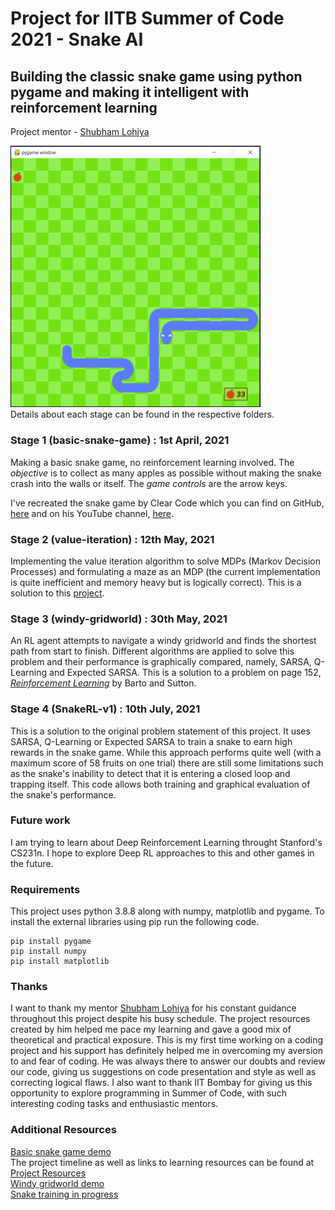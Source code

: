# Project for IITB Summer of Code 2021 - Snake AI

## Building the classic snake game using python pygame and making it intelligent with reinforcement learning

Project mentor - [Shubham Lohiya](https://github.com/shubhlohiya)

<img src = "./basic-snake-game/graphics/snake-RL.PNG" width = "400" /> \
Details about each stage can be found in the respective folders.

### Stage 1 (basic-snake-game) : 1st April, 2021
Making a basic snake game, no reinforcement learning involved. The _objective_ is to collect as many apples as possible without making the snake crash into the walls or itself. The _game controls_ are the arrow keys.

I've recreated the snake game by Clear Code which you can find on GitHub, [here](github.com/clear-code-projects/Snake) and on his YouTube channel, [here](https://www.youtube.com/watch?v=QFvqStqPCRU).

### Stage 2 (value-iteration) : 12th May, 2021
Implementing the value iteration algorithm to solve MDPs (Markov Decision Processes) and formulating a maze as an MDP (the current implementation is quite inefficient and memory heavy but is logically correct). This is a solution to this [project](https://www.cse.iitb.ac.in/~shivaram/teaching/old/cs747-a2020/pa-2/programming-assignment-2.html).

### Stage 3 (windy-gridworld) : 30th May, 2021
An RL agent attempts to navigate a windy gridworld and finds the shortest path from start to finish. Different algorithms are applied to solve this problem and their performance is graphically compared, namely, SARSA, Q-Learning and Expected SARSA. This is a solution to a problem on page 152, [_Reinforcement Learning_](http://incompleteideas.net/book/RLbook2020.pdf) by Barto and Sutton.

### Stage 4 (SnakeRL-v1) : 10th July, 2021
This is a solution to the original problem statement of this project. It uses SARSA, Q-Learning or Expected SARSA to train a snake to earn high rewards in the snake game. While this approach performs quite well (with a maximum score of 58 fruits on one trial) there are still some limitations such as the snake's inability to detect that it is entering a closed loop and trapping itself. This code allows both training and graphical evaluation of the snake's performance.

### Future work
I am trying to learn about Deep Reinforcement Learning throught Stanford's CS231n. I hope to explore Deep RL approaches to this and other games in the future. 

### Requirements
This project uses python 3.8.8 along with numpy, matplotlib and pygame. To install the external libraries using pip run the following code.
~~~
pip install pygame
pip install numpy
pip install matplotlib
~~~

### Thanks
I want to thank my mentor [Shubham Lohiya](https://github.com/shubhlohiya) for his constant guidance throughout this project despite his busy schedule. The project resources created by him helped me pace my learning and gave a good mix of theoretical and practical exposure. This is my first time working on a coding project and his support has definitely helped me in overcoming my aversion to and fear of coding. He was always there to answer our doubts and review our code, giving us suggestions on code presentation and style as well as correcting logical flaws. I also want to thank IIT Bombay for giving us this opportunity to explore programming in Summer of Code, with such interesting coding tasks and enthusiastic mentors.

### Additional Resources
[Basic snake game demo](https://drive.google.com/file/d/1u0gzR0Khpb7Z9phYH4RnklGMcEfqtCSm/view?usp=sharing) \
The project timeline as well as links to learning resources can be found at [Project Resources](https://www.notion.so/SOC-Snake-AI-Project-471ff57983a24f749ca0ec08df8c9472) \
[Windy gridworld demo](https://drive.google.com/file/d/1Wq-gtF8vT03Jqy-7t7ziinwTB0la-mZD/view?usp=sharing)\
[Snake training in progress](https://drive.google.com/file/d/1JjylKlK8kachEsdyanH9KO7Az1WJMub8/view?usp=sharing)
